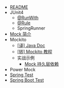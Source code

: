 * [README](/)
* JUnit4
  * [@RunWith](junit4/@RunWith.md)
  * [@Rule](junit4/@Rule.md)
  * SpringRunner
* [Mock 简介](Mock-Introduction.md)
* Mockito
  * [[译] Java Doc](mockito/Java-Doc.md)
  * [[转] Mockito 教程](mockito/Mockito-Tutorial.md)
  * 实战示例
    * [Mock 持久层依赖](mockito/in-action/DAO-Simple.md)
* Power Mock
* [Spring Test](//hello-world-example.github.io/Spring/#/spring-test/)
* [Spring Boot Test](//hello-world-example.github.io/Spring-Boot/#/unit-test/index)

